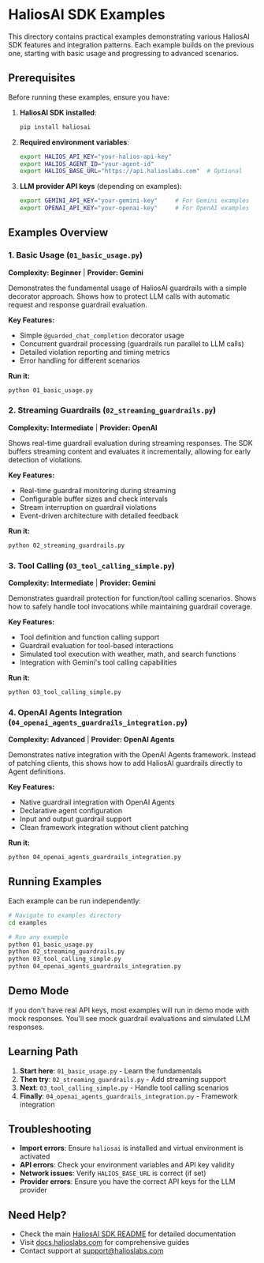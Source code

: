 # HaliosAI SDK Examples

This directory contains practical examples demonstrating various HaliosAI SDK features and integration patterns. Each example builds on the previous one, starting with basic usage and progressing to advanced scenarios.

## Prerequisites

Before running these examples, ensure you have:

1. **HaliosAI SDK installed**:
   ```bash
   pip install haliosai
   ```

2. **Required environment variables**:
   ```bash
   export HALIOS_API_KEY="your-halios-api-key"
   export HALIOS_AGENT_ID="your-agent-id"
   export HALIOS_BASE_URL="https://api.halioslabs.com"  # Optional
   ```

3. **LLM provider API keys** (depending on examples):
   ```bash
   export GEMINI_API_KEY="your-gemini-key"     # For Gemini examples
   export OPENAI_API_KEY="your-openai-key"     # For OpenAI examples
   ```

## Examples Overview

### 1. Basic Usage (`01_basic_usage.py`)
**Complexity: Beginner** | **Provider: Gemini**

Demonstrates the fundamental usage of HaliosAI guardrails with a simple decorator approach. Shows how to protect LLM calls with automatic request and response guardrail evaluation.

**Key Features:**
- Simple `@guarded_chat_completion` decorator usage
- Concurrent guardrail processing (guardrails run parallel to LLM calls)
- Detailed violation reporting and timing metrics
- Error handling for different scenarios

**Run it:**
```bash
python 01_basic_usage.py
```

### 2. Streaming Guardrails (`02_streaming_guardrails.py`)
**Complexity: Intermediate** | **Provider: OpenAI**

Shows real-time guardrail evaluation during streaming responses. The SDK buffers streaming content and evaluates it incrementally, allowing for early detection of violations.

**Key Features:**
- Real-time guardrail monitoring during streaming
- Configurable buffer sizes and check intervals
- Stream interruption on guardrail violations
- Event-driven architecture with detailed feedback

**Run it:**
```bash
python 02_streaming_guardrails.py
```

### 3. Tool Calling (`03_tool_calling_simple.py`)
**Complexity: Intermediate** | **Provider: Gemini**

Demonstrates guardrail protection for function/tool calling scenarios. Shows how to safely handle tool invocations while maintaining guardrail coverage.

**Key Features:**
- Tool definition and function calling support
- Guardrail evaluation for tool-based interactions
- Simulated tool execution with weather, math, and search functions
- Integration with Gemini's tool calling capabilities

**Run it:**
```bash
python 03_tool_calling_simple.py
```

### 4. OpenAI Agents Integration (`04_openai_agents_guardrails_integration.py`)
**Complexity: Advanced** | **Provider: OpenAI Agents**

Demonstrates native integration with the OpenAI Agents framework. Instead of patching clients, this shows how to add HaliosAI guardrails directly to Agent definitions.

**Key Features:**
- Native guardrail integration with OpenAI Agents
- Declarative agent configuration
- Input and output guardrail support
- Clean framework integration without client patching

**Run it:**
```bash
python 04_openai_agents_guardrails_integration.py
```

## Running Examples

Each example can be run independently:

```bash
# Navigate to examples directory
cd examples

# Run any example
python 01_basic_usage.py
python 02_streaming_guardrails.py
python 03_tool_calling_simple.py
python 04_openai_agents_guardrails_integration.py
```

## Demo Mode

If you don't have real API keys, most examples will run in demo mode with mock responses. You'll see mock guardrail evaluations and simulated LLM responses.

## Learning Path

1. **Start here**: `01_basic_usage.py` - Learn the fundamentals
2. **Then try**: `02_streaming_guardrails.py` - Add streaming support
3. **Next**: `03_tool_calling_simple.py` - Handle tool calling scenarios
4. **Finally**: `04_openai_agents_guardrails_integration.py` - Framework integration

## Troubleshooting

- **Import errors**: Ensure `haliosai` is installed and virtual environment is activated
- **API errors**: Check your environment variables and API key validity
- **Network issues**: Verify `HALIOS_BASE_URL` is correct (if set)
- **Provider errors**: Ensure you have the correct API keys for the LLM provider

## Need Help?

- Check the main [HaliosAI SDK README](../README.md) for detailed documentation
- Visit [docs.halioslabs.com](https://docs.halioslabs.com) for comprehensive guides
- Contact support at [support@halioslabs.com](mailto:support@halioslabs.com)
